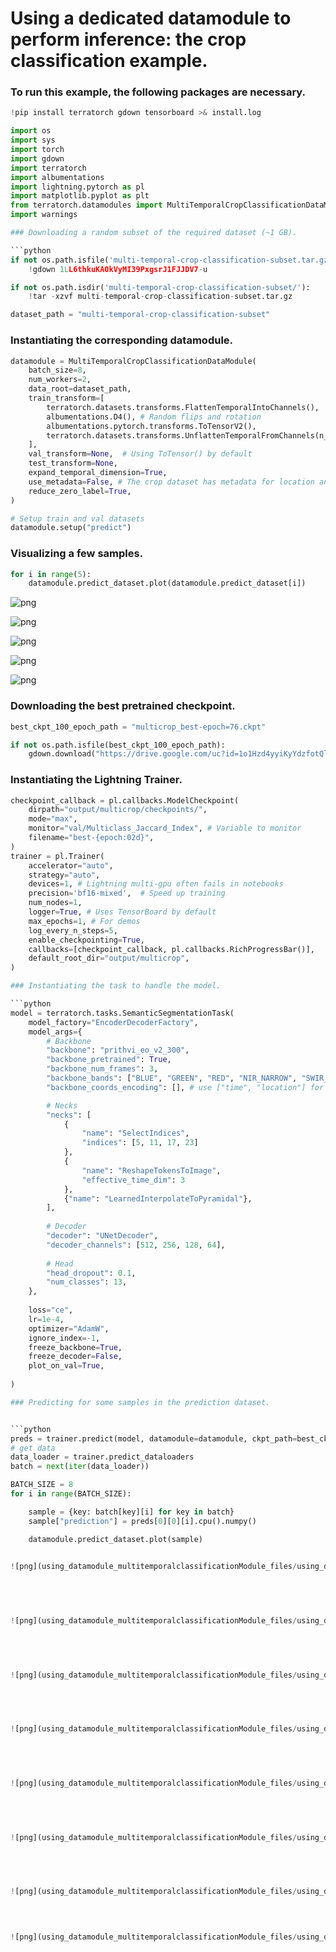 # Using a dedicated datamodule to perform inference: the crop classification example. 

### To run this example, the following packages are necessary.


```python
!pip install terratorch gdown tensorboard >& install.log
```


```python
import os
import sys
import torch
import gdown
import terratorch
import albumentations
import lightning.pytorch as pl
import matplotlib.pyplot as plt
from terratorch.datamodules import MultiTemporalCropClassificationDataModule
import warnings

### Downloading a random subset of the required dataset (~1 GB).

```python
if not os.path.isfile('multi-temporal-crop-classification-subset.tar.gz'):
    !gdown 1LL6thkuKA0kVyMI39PxgsrJ1FJJDV7-u

if not os.path.isdir('multi-temporal-crop-classification-subset/'):
    !tar -xzvf multi-temporal-crop-classification-subset.tar.gz

dataset_path = "multi-temporal-crop-classification-subset"
```

### Instantiating the corresponding datamodule. 


```python
datamodule = MultiTemporalCropClassificationDataModule(
    batch_size=8,
    num_workers=2,
    data_root=dataset_path,
    train_transform=[
        terratorch.datasets.transforms.FlattenTemporalIntoChannels(),  # Required for temporal data
        albumentations.D4(), # Random flips and rotation
        albumentations.pytorch.transforms.ToTensorV2(),
        terratorch.datasets.transforms.UnflattenTemporalFromChannels(n_timesteps=3),
    ],
    val_transform=None,  # Using ToTensor() by default
    test_transform=None,
    expand_temporal_dimension=True,
    use_metadata=False, # The crop dataset has metadata for location and time
    reduce_zero_label=True,
)

# Setup train and val datasets
datamodule.setup("predict")
```

### Visualizing a few samples. 


```python
for i in range(5):
    datamodule.predict_dataset.plot(datamodule.predict_dataset[i])
```


    
![png](using_datamodule_multitemporalclassificationModule_files/using_datamodule_multitemporalclassificationModule_9_0.png)
    



    
![png](using_datamodule_multitemporalclassificationModule_files/using_datamodule_multitemporalclassificationModule_9_1.png)
    



    
![png](using_datamodule_multitemporalclassificationModule_files/using_datamodule_multitemporalclassificationModule_9_2.png)
    



    
![png](using_datamodule_multitemporalclassificationModule_files/using_datamodule_multitemporalclassificationModule_9_3.png)
    



    
![png](using_datamodule_multitemporalclassificationModule_files/using_datamodule_multitemporalclassificationModule_9_4.png)
    


### Downloading the best pretrained checkpoint. 


```python
best_ckpt_100_epoch_path = "multicrop_best-epoch=76.ckpt"

if not os.path.isfile(best_ckpt_100_epoch_path):
    gdown.download("https://drive.google.com/uc?id=1o1Hzd4yyiKyYdzfotQlEOeGTjsM8cHSw")
```

### Instantiating the Lightning Trainer.


```python
checkpoint_callback = pl.callbacks.ModelCheckpoint(
    dirpath="output/multicrop/checkpoints/",
    mode="max",
    monitor="val/Multiclass_Jaccard_Index", # Variable to monitor
    filename="best-{epoch:02d}",
)
trainer = pl.Trainer(
    accelerator="auto",
    strategy="auto",
    devices=1, # Lightning multi-gpu often fails in notebooks
    precision='bf16-mixed',  # Speed up training
    num_nodes=1,
    logger=True, # Uses TensorBoard by default
    max_epochs=1, # For demos
    log_every_n_steps=5,
    enable_checkpointing=True,
    callbacks=[checkpoint_callback, pl.callbacks.RichProgressBar()],
    default_root_dir="output/multicrop",
)

### Instantiating the task to handle the model.

```python
model = terratorch.tasks.SemanticSegmentationTask(
    model_factory="EncoderDecoderFactory",
    model_args={
        # Backbone
        "backbone": "prithvi_eo_v2_300", 
        "backbone_pretrained": True,
        "backbone_num_frames": 3,
        "backbone_bands": ["BLUE", "GREEN", "RED", "NIR_NARROW", "SWIR_1", "SWIR_2"],
        "backbone_coords_encoding": [], # use ["time", "location"] for time and location metadata

        # Necks 
        "necks": [
            {
                "name": "SelectIndices",
                "indices": [5, 11, 17, 23] 
            },
            {
                "name": "ReshapeTokensToImage",
                "effective_time_dim": 3
            },
            {"name": "LearnedInterpolateToPyramidal"},            
        ],
        
        # Decoder
        "decoder": "UNetDecoder",
        "decoder_channels": [512, 256, 128, 64],
        
        # Head
        "head_dropout": 0.1,
        "num_classes": 13,
    },
    
    loss="ce",
    lr=1e-4,
    optimizer="AdamW",
    ignore_index=-1,
    freeze_backbone=True,  
    freeze_decoder=False,
    plot_on_val=True,
    
)

### Predicting for some samples in the prediction dataset.


```python
preds = trainer.predict(model, datamodule=datamodule, ckpt_path=best_ckpt_100_epoch_path)
# get data 
data_loader = trainer.predict_dataloaders
batch = next(iter(data_loader))

BATCH_SIZE = 8
for i in range(BATCH_SIZE):

    sample = {key: batch[key][i] for key in batch}
    sample["prediction"] = preds[0][0][i].cpu().numpy()

    datamodule.predict_dataset.plot(sample)

    
![png](using_datamodule_multitemporalclassificationModule_files/using_datamodule_multitemporalclassificationModule_17_2.png)
    



    
![png](using_datamodule_multitemporalclassificationModule_files/using_datamodule_multitemporalclassificationModule_17_3.png)
    



    
![png](using_datamodule_multitemporalclassificationModule_files/using_datamodule_multitemporalclassificationModule_17_4.png)
    



    
![png](using_datamodule_multitemporalclassificationModule_files/using_datamodule_multitemporalclassificationModule_17_5.png)
    



    
![png](using_datamodule_multitemporalclassificationModule_files/using_datamodule_multitemporalclassificationModule_17_6.png)
    



    
![png](using_datamodule_multitemporalclassificationModule_files/using_datamodule_multitemporalclassificationModule_17_7.png)
    



    
![png](using_datamodule_multitemporalclassificationModule_files/using_datamodule_multitemporalclassificationModule_17_8.png)
    


    
![png](using_datamodule_multitemporalclassificationModule_files/using_datamodule_multitemporalclassificationModule_17_9.png)
    

